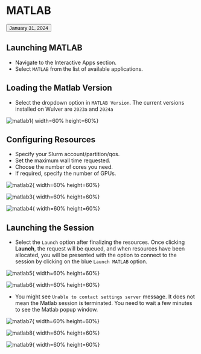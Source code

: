 # MATLAB
<button class="collapsible">January 31, 2024</button>

## Launching MATLAB

* Navigate to the Interactive Apps section.
* Select `MATLAB` from the list of available applications.

## Loading the Matlab Version 

* Select the dropdown option in `MATLAB Version`. The current versions installed on Wulver are `2023a` and `2024a`

![matlab1](../../assets/ondemand/matlab1.png){ width=60% height=60%}

## Configuring Resources

* Specify your Slurm account/partition/qos.
* Set the maximum wall time requested.
* Choose the number of cores you need.
* If required, specify the number of GPUs.

![matlab2](../../assets/ondemand/matlab2.png){ width=60% height=60%}

![matlab3](../../assets/ondemand/matlab3.png){ width=60% height=60%}

![matlab4](../../assets/ondemand/matlab4.png){ width=60% height=60%}

## Launching the Session

* Select the `Launch` option after finalizing the resources. Once clicking **Launch**, the request will be queued, and when resources have been allocated, you will be presented with the option to connect to the session by clicking on the blue `Launch MATLAB` option.

![matlab5](../../assets/ondemand/matlab5.png){ width=60% height=60%}

![matlab6](../../assets/ondemand/matlab6.png){ width=60% height=60%}

* You might see `Unable to contact settings server` message. It does not mean the Matlab session is terminated. You need to wait a few minutes to see the Matlab popup window.


![matlab7](../../assets/ondemand/matlab7.png){ width=60% height=60%}

![matlab8](../../assets/ondemand/matlab8.png){ width=60% height=60%}

![matlab9](../../assets/ondemand/matlab9.png){ width=60% height=60%}